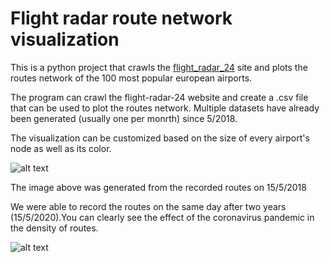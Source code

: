 # Flight radar route network visualization

This is a python project that crawls the [flight_radar_24](https://www.flightradar24.com) site and plots the routes network of the 100 most popular european airports.



The program can crawl the flight-radar-24 website and create a .csv file that can be used to plot the routes network. Multiple datasets have already been generated (usually one per monrth) since 5/2018. 

The visualization can be customized based on the size of every airport's node as well as its color. 

![alt text](https://github.com/diliadis/flight_radar/blob/master/images/15_5_2018_node_size_in_degree_node_color_in_degree.png)


The image above was generated from the recorded routes on 15/5/2018

We were able to record the routes on the same day after two years (15/5/2020).You can clearly see the effect of the coronavirus pandemic in the density of routes.

![alt text](https://github.com/diliadis/flight_radar/blob/master/images/16_5_2020_node_size_in_degree_node_color_in_degree.png)
